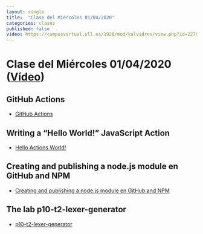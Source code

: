 ```yaml
---
layout: single
title:  "Clase del Miércoles 01/04/2020"
categories: clases
published: false
video: https://campusvirtual.ull.es/1920/mod/kalvidres/view.php?id=227832
---
```


# Clase del Miércoles 01/04/2020  ([Vídeo]({{page.video}}))

## GitHub Actions

* [GitHub Actions]({{site.baseurl}}/assets/temas/introduccion-a-javascript/github-actions)

## Writing a “Hello World!” JavaScript Action

* [Hello Actions World!]({{site.baseurl}}/assets/temas/introduccion-a-javascript/creating-javascript-action)

## Creating and publishing a node.js module en GitHub and NPM

* [Creating and publishing a node.js module en GitHub and NPM]({{site.baseurl}}/assets/temas/introduccion-a-javascript/creating-and-publishing-npm-module)

## The lab p10-t2-lexer-generator

* [p10-t2-lexer-generator]({{site.baseurl}}/tema2-expresiones-regulares-y-analisis-lexico/practicas/p10-t2-lexer-generator/)

